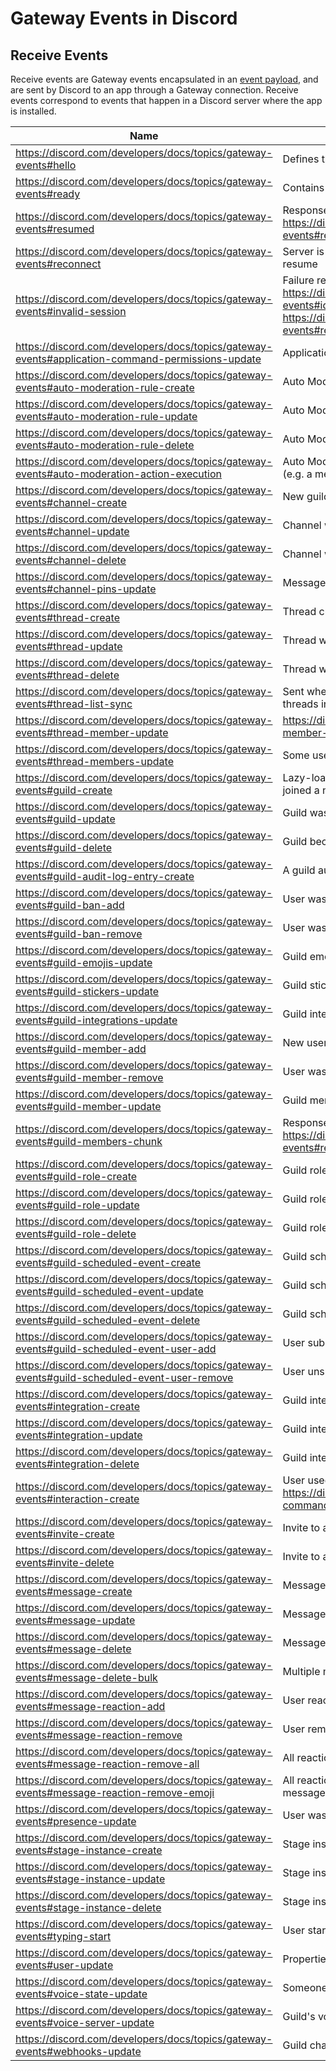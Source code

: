 # Gateway Events in Discord

## Receive Events

Receive events are Gateway events encapsulated in an [event payload](https://discord.com/developers/docs/topics/gateway-events#payload-structure),
 and are sent by Discord to an app through a Gateway connection. Receive
 events correspond to events that happen in a Discord server where the 
app is installed.

| Name | Description |
| --- | --- |
| https://discord.com/developers/docs/topics/gateway-events#hello | Defines the heartbeat interval |
| https://discord.com/developers/docs/topics/gateway-events#ready | Contains the initial state information |
| https://discord.com/developers/docs/topics/gateway-events#resumed | Response to https://discord.com/developers/docs/topics/gateway-events#resume |
| https://discord.com/developers/docs/topics/gateway-events#reconnect | Server is going away, client should reconnect to gateway and resume |
| https://discord.com/developers/docs/topics/gateway-events#invalid-session | Failure response to https://discord.com/developers/docs/topics/gateway-events#identify or https://discord.com/developers/docs/topics/gateway-events#resume or invalid active session |
| https://discord.com/developers/docs/topics/gateway-events#application-command-permissions-update | Application command permission was updated |
| https://discord.com/developers/docs/topics/gateway-events#auto-moderation-rule-create | Auto Moderation rule was created |
| https://discord.com/developers/docs/topics/gateway-events#auto-moderation-rule-update | Auto Moderation rule was updated |
| https://discord.com/developers/docs/topics/gateway-events#auto-moderation-rule-delete | Auto Moderation rule was deleted |
| https://discord.com/developers/docs/topics/gateway-events#auto-moderation-action-execution | Auto Moderation rule was triggered and an action was executed (e.g. a message was blocked) |
| https://discord.com/developers/docs/topics/gateway-events#channel-create | New guild channel created |
| https://discord.com/developers/docs/topics/gateway-events#channel-update | Channel was updated |
| https://discord.com/developers/docs/topics/gateway-events#channel-delete | Channel was deleted |
| https://discord.com/developers/docs/topics/gateway-events#channel-pins-update | Message was pinned or unpinned |
| https://discord.com/developers/docs/topics/gateway-events#thread-create | Thread created, also sent when being added to a private thread |
| https://discord.com/developers/docs/topics/gateway-events#thread-update | Thread was updated |
| https://discord.com/developers/docs/topics/gateway-events#thread-delete | Thread was deleted |
| https://discord.com/developers/docs/topics/gateway-events#thread-list-sync | Sent when gaining access to a channel, contains all active threads in that channel |
| https://discord.com/developers/docs/topics/gateway-events#thread-member-update | https://discord.com/developers/docs/resources/channel#thread-member-object for the current user was updated |
| https://discord.com/developers/docs/topics/gateway-events#thread-members-update | Some user(s) were added to or removed from a thread |
| https://discord.com/developers/docs/topics/gateway-events#guild-create | Lazy-load for unavailable guild, guild became available, or user joined a new guild |
| https://discord.com/developers/docs/topics/gateway-events#guild-update | Guild was updated |
| https://discord.com/developers/docs/topics/gateway-events#guild-delete | Guild became unavailable, or user left/was removed from a guild |
| https://discord.com/developers/docs/topics/gateway-events#guild-audit-log-entry-create | A guild audit log entry was created |
| https://discord.com/developers/docs/topics/gateway-events#guild-ban-add | User was banned from a guild |
| https://discord.com/developers/docs/topics/gateway-events#guild-ban-remove | User was unbanned from a guild |
| https://discord.com/developers/docs/topics/gateway-events#guild-emojis-update | Guild emojis were updated |
| https://discord.com/developers/docs/topics/gateway-events#guild-stickers-update | Guild stickers were updated |
| https://discord.com/developers/docs/topics/gateway-events#guild-integrations-update | Guild integration was updated |
| https://discord.com/developers/docs/topics/gateway-events#guild-member-add | New user joined a guild |
| https://discord.com/developers/docs/topics/gateway-events#guild-member-remove | User was removed from a guild |
| https://discord.com/developers/docs/topics/gateway-events#guild-member-update | Guild member was updated |
| https://discord.com/developers/docs/topics/gateway-events#guild-members-chunk | Response to https://discord.com/developers/docs/topics/gateway-events#request-guild-members |
| https://discord.com/developers/docs/topics/gateway-events#guild-role-create | Guild role was created |
| https://discord.com/developers/docs/topics/gateway-events#guild-role-update | Guild role was updated |
| https://discord.com/developers/docs/topics/gateway-events#guild-role-delete | Guild role was deleted |
| https://discord.com/developers/docs/topics/gateway-events#guild-scheduled-event-create | Guild scheduled event was created |
| https://discord.com/developers/docs/topics/gateway-events#guild-scheduled-event-update | Guild scheduled event was updated |
| https://discord.com/developers/docs/topics/gateway-events#guild-scheduled-event-delete | Guild scheduled event was deleted |
| https://discord.com/developers/docs/topics/gateway-events#guild-scheduled-event-user-add | User subscribed to a guild scheduled event |
| https://discord.com/developers/docs/topics/gateway-events#guild-scheduled-event-user-remove | User unsubscribed from a guild scheduled event |
| https://discord.com/developers/docs/topics/gateway-events#integration-create | Guild integration was created |
| https://discord.com/developers/docs/topics/gateway-events#integration-update | Guild integration was updated |
| https://discord.com/developers/docs/topics/gateway-events#integration-delete | Guild integration was deleted |
| https://discord.com/developers/docs/topics/gateway-events#interaction-create | User used an interaction, such as an https://discord.com/developers/docs/interactions/application-commands |
| https://discord.com/developers/docs/topics/gateway-events#invite-create | Invite to a channel was created |
| https://discord.com/developers/docs/topics/gateway-events#invite-delete | Invite to a channel was deleted |
| https://discord.com/developers/docs/topics/gateway-events#message-create | Message was created |
| https://discord.com/developers/docs/topics/gateway-events#message-update | Message was edited |
| https://discord.com/developers/docs/topics/gateway-events#message-delete | Message was deleted |
| https://discord.com/developers/docs/topics/gateway-events#message-delete-bulk | Multiple messages were deleted at once |
| https://discord.com/developers/docs/topics/gateway-events#message-reaction-add | User reacted to a message |
| https://discord.com/developers/docs/topics/gateway-events#message-reaction-remove | User removed a reaction from a message |
| https://discord.com/developers/docs/topics/gateway-events#message-reaction-remove-all | All reactions were explicitly removed from a message |
| https://discord.com/developers/docs/topics/gateway-events#message-reaction-remove-emoji | All reactions for a given emoji were explicitly removed from a message |
| https://discord.com/developers/docs/topics/gateway-events#presence-update | User was updated |
| https://discord.com/developers/docs/topics/gateway-events#stage-instance-create | Stage instance was created |
| https://discord.com/developers/docs/topics/gateway-events#stage-instance-update | Stage instance was updated |
| https://discord.com/developers/docs/topics/gateway-events#stage-instance-delete | Stage instance was deleted or closed |
| https://discord.com/developers/docs/topics/gateway-events#typing-start | User started typing in a channel |
| https://discord.com/developers/docs/topics/gateway-events#user-update | Properties about the user changed |
| https://discord.com/developers/docs/topics/gateway-events#voice-state-update | Someone joined, left, or moved a voice channel |
| https://discord.com/developers/docs/topics/gateway-events#voice-server-update | Guild's voice server was updated |
| https://discord.com/developers/docs/topics/gateway-events#webhooks-update | Guild channel webhook was created, update, or deleted |